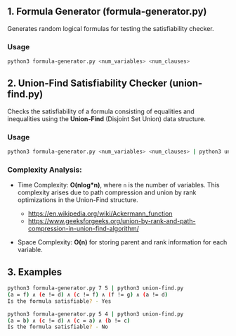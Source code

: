 ## 1. Formula Generator (formula-generator.py)
Generates random logical formulas for testing the satisfiability checker.

### Usage
```bash
python3 formula-generator.py <num_variables> <num_clauses>
```

## 2. Union-Find Satisfiability Checker (union-find.py)
Checks the satisfiability of a formula consisting of equalities 
and inequalities using the **Union-Find** (Disjoint Set Union) data structure.

### Usage
```bash
python3 formula-generator.py <num_variables> <num_clauses> | python3 union-find.py
```

### Complexity Analysis:
- Time Complexity:
**O(nlog*n)**, where `n` is the number of variables. This complexity arises due 
to path compression and union by rank optimizations in the Union-Find structure.
    - https://en.wikipedia.org/wiki/Ackermann_function
    - https://www.geeksforgeeks.org/union-by-rank-and-path-compression-in-union-find-algorithm/

- Space Complexity: 
**O(n)** for storing parent and rank information for each variable.

## 3. Examples
```bash
python3 formula-generator.py 7 5 | python3 union-find.py 
(a = f) ∧ (e != d) ∧ (c != f) ∧ (f != g) ∧ (a != d)
Is the formula satisfiable? - Yes
```

```bash
python3 formula-generator.py 5 4 | python3 union-find.py 
(a = b) ∧ (c != d) ∧ (c = a) ∧ (b != c)
Is the formula satisfiable? - No
```
